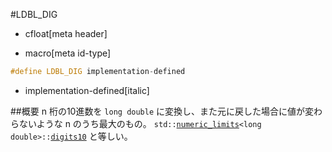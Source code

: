 #LDBL_DIG
* cfloat[meta header]

* macro[meta id-type]
```cpp
#define LDBL_DIG implementation-defined
```
* implementation-defined[italic]

##概要
n 桁の10進数を `long double` に変換し、また元に戻した場合に値が変わらないような n のうち最大のもの。
`std::`[`numeric_limits`](/reference/limits/numeric_limits.md)`<long double>::`[`digits10`](/reference/limits/numeric_limits/digits10.md) と等しい。
